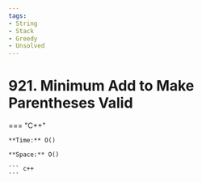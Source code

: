 ```yaml
---
tags:
- String
- Stack
- Greedy
- Unsolved
---
```



# 921. Minimum Add to Make Parentheses Valid

=== "C++"

    **Time:** O()

    **Space:** O()

    ``` c++
    ```